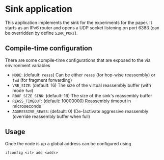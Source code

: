 # Sink application
This application implements the sink for the experiments for the paper.
It starts as an IPv6 router and opens a UDP socket listening on port 6383 (can
be overridden by define `SINK_PORT`).

## Compile-time configuration
There are some compile-time configurations that are exposed to the via
environment variables

- `MODE`: (default: `reass`) Can be either `reass` (for hop-wise reassembly) or
  `fwd` (for fragment forwarding)
- `VRB_SIZE`: (default: 16) The size of the virtual reassembly buffer (with mode
  `fwd`)
- `RBUF_SIZE_SINK`: (default: 16) The size of the sink's reassembly buffer
- `REASS_TIMEOUT`: (default: 10000000) Reassembly timeout in microseconds
- `AGGRESSIVE_REASS`: (default: 0) (De-)activate aggressive reassembly (override
  reassembly buffer when full)

## Usage
Once the node is up a global address can be configured using

```
ifconfig <if> add <addr>
```
